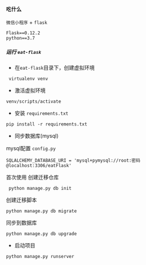 #### 吃什么

`微信小程序` + `flask`

```
Flask==0.12.2
python==3.7
```

##### 运行 `eat-flask` 

- 在`eat-flask`目录下，创建虚拟环境

```
 virtualenv venv
```

- 激活虚拟环境

```
venv/scripts/activate
```

- 安装 `requirements.txt`

```
pip install -r requirements.txt
```

- 同步数据库(mysql)

mysql配置
`config.py`

```
SQLALCHEMY_DATABASE_URI = 'mysql+pymysql://root:密码@localhost:3306/eatFlask'
```

首次使用 创建迁移仓库

```
 python manage.py db init
```

创建迁移脚本

```
python manage.py db migrate 
```

同步到数据库

```
python manage.py db upgrade    
```

- 启动项目

```
python manage.py runserver
```
